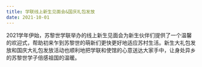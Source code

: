 ```yaml
---
title: 学联线上新生见面会&国庆礼包发放 
date: 2021-10-01
---
```


2021学年伊始，苏黎世学联举办的线上新生见面会为新生伙伴们提供了一个温馨的欢迎式，帮助初来乍到苏黎世的萌新们更快更好地适应苏村生活。新生大礼包发放和国庆大礼包发放活动也顺利地把学联和使馆的心意送达大家手中，让身处异乡的苏黎世学子倍感祖国的温暖。


